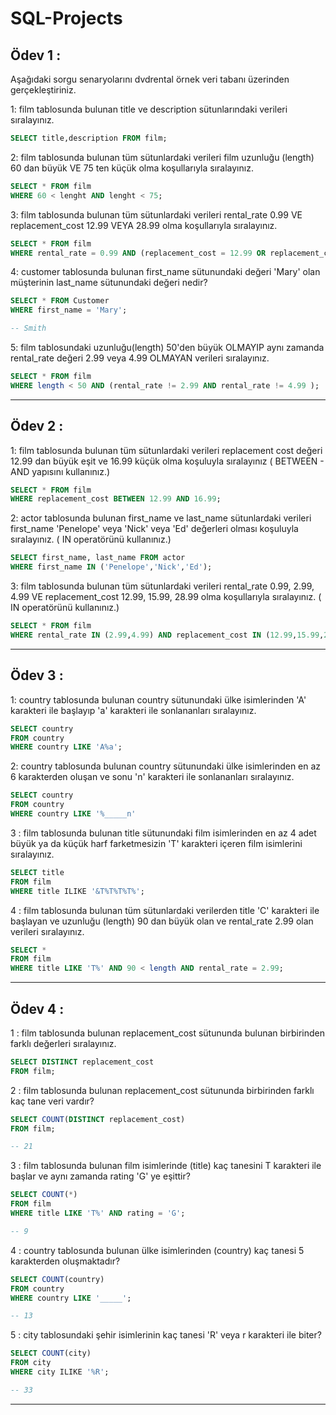# SQL-Projects
## Ödev 1 :
Aşağıdaki sorgu senaryolarını dvdrental örnek veri tabanı üzerinden gerçekleştiriniz.

1: film tablosunda bulunan title ve description sütunlarındaki verileri sıralayınız.
```SQL
SELECT title,description FROM film;
```
2: film tablosunda bulunan tüm sütunlardaki verileri film uzunluğu (length) 60 dan büyük VE 75 ten küçük olma koşullarıyla sıralayınız.
```SQL
SELECT * FROM film
WHERE 60 < lenght AND lenght < 75;
```
3: film tablosunda bulunan tüm sütunlardaki verileri rental_rate 0.99 VE replacement_cost 12.99 VEYA 28.99 olma koşullarıyla sıralayınız.
```SQL
SELECT * FROM film 
WHERE rental_rate = 0.99 AND (replacement_cost = 12.99 OR replacement_cost = 28.99);
```
4: customer tablosunda bulunan first_name sütunundaki değeri 'Mary' olan müşterinin last_name sütunundaki değeri nedir?
```SQL
SELECT * FROM Customer
WHERE first_name = 'Mary';

-- Smith
```
5: film tablosundaki uzunluğu(length) 50'den büyük OLMAYIP aynı zamanda rental_rate değeri 2.99 veya 4.99 OLMAYAN verileri sıralayınız.
```SQL
SELECT * FROM film
WHERE length < 50 AND (rental_rate != 2.99 AND rental_rate != 4.99 );
```
---
## Ödev 2 :
1: film tablosunda bulunan tüm sütunlardaki verileri replacement cost değeri 12.99 dan büyük eşit ve 16.99 küçük olma koşuluyla sıralayınız ( BETWEEN - AND yapısını kullanınız.)
```SQL
SELECT * FROM film
WHERE replacement_cost BETWEEN 12.99 AND 16.99;
```
2: actor tablosunda bulunan first_name ve last_name sütunlardaki verileri first_name 'Penelope' veya 'Nick' veya 'Ed' değerleri olması koşuluyla sıralayınız. ( IN operatörünü kullanınız.)
```SQL
SELECT first_name, last_name FROM actor
WHERE first_name IN ('Penelope','Nick','Ed');
```
3: film tablosunda bulunan tüm sütunlardaki verileri rental_rate 0.99, 2.99, 4.99 VE replacement_cost 12.99, 15.99, 28.99 olma koşullarıyla sıralayınız. ( IN operatörünü kullanınız.)
```SQL
SELECT * FROM film
WHERE rental_rate IN (2.99,4.99) AND replacement_cost IN (12.99,15.99,28.99);
```
---
## Ödev 3 :
1: country tablosunda bulunan country sütunundaki ülke isimlerinden 'A' karakteri ile başlayıp 'a' karakteri ile sonlananları sıralayınız.
```SQL
SELECT country 
FROM country
WHERE country LIKE 'A%a';
```
2: country tablosunda bulunan country sütunundaki ülke isimlerinden en az 6 karakterden oluşan ve sonu 'n' karakteri ile sonlananları sıralayınız.
```SQL
SELECT country
FROM country
WHERE country LIKE '%_____n'
```
3 : film tablosunda bulunan title sütunundaki film isimlerinden en az 4 adet büyük ya da küçük harf farketmesizin 'T' karakteri içeren film isimlerini sıralayınız.
```SQL
SELECT title
FROM film
WHERE title ILIKE '&T%T%T%T%';
```
4 : film tablosunda bulunan tüm sütunlardaki verilerden title 'C' karakteri ile başlayan ve uzunluğu (length) 90 dan büyük olan ve rental_rate 2.99 olan verileri sıralayınız.
```SQL
SELECT *
FROM film
WHERE title LIKE 'T%' AND 90 < length AND rental_rate = 2.99;
```
---
## Ödev 4 :
1 : film tablosunda bulunan replacement_cost sütununda bulunan birbirinden farklı değerleri sıralayınız.
```SQL
SELECT DISTINCT replacement_cost
FROM film;
```
2 : film tablosunda bulunan replacement_cost sütununda birbirinden farklı kaç tane veri vardır?
```SQL
SELECT COUNT(DISTINCT replacement_cost)
FROM film;

-- 21
```
3 : film tablosunda bulunan film isimlerinde (title) kaç tanesini T karakteri ile başlar ve aynı zamanda rating 'G' ye eşittir?
```SQL
SELECT COUNT(*) 
FROM film
WHERE title LIKE 'T%' AND rating = 'G';

-- 9
```
4 : country tablosunda bulunan ülke isimlerinden (country) kaç tanesi 5 karakterden oluşmaktadır?
```SQL
SELECT COUNT(country) 
FROM country
WHERE country LIKE '_____';

-- 13
```
5 : city tablosundaki şehir isimlerinin kaç tanesi 'R' veya r karakteri ile biter?
```SQL
SELECT COUNT(city) 
FROM city
WHERE city ILIKE '%R';

-- 33
```
---







